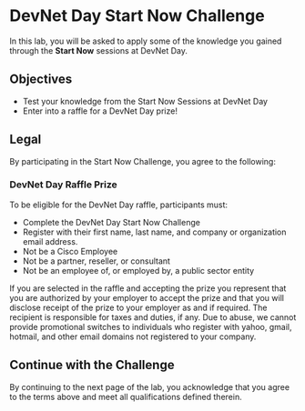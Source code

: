 # DevNet Day Start Now Challenge

In this lab, you will be asked to apply some of the knowledge you gained through the __Start Now__ sessions at DevNet Day.

## Objectives

* Test your knowledge from the Start Now Sessions at DevNet Day
* Enter into a raffle for a DevNet Day prize!

## Legal

By participating in the Start Now Challenge, you agree to the following:

### DevNet Day Raffle Prize

To be eligible for the DevNet Day raffle, participants must:

* Complete the DevNet Day Start Now Challenge
* Register with their first name, last name, and company or organization email address.
* Not be a Cisco Employee
* Not be a partner, reseller, or consultant
* Not be an employee of, or employed by, a public sector entity

If you are selected in the raffle and accepting the prize you represent that you are authorized by your employer to accept the prize and that you will disclose receipt of the prize to your employer as and if required. The recipient is responsible for taxes and duties, if any. Due to abuse, we cannot provide promotional switches to individuals who register with yahoo, gmail, hotmail, and other email domains not registered to your company.

## Continue with the Challenge

By continuing to the next page of the lab, you acknowledge that you agree to the terms above and meet all qualifications defined therein.